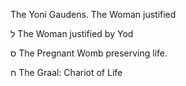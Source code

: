 The Yoni Gaudens. The Woman justified

ל
The Woman justified by Yod

ס
The Pregnant Womb preserving life.

ח
The Graal: Chariot of Life
